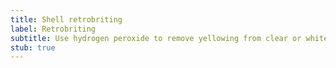 ```yaml
---
title: Shell retrobriting
label: Retrobriting
subtitle: Use hydrogen peroxide to remove yellowing from clear or white shells.
stub: true
---
```

